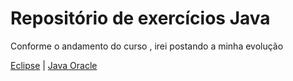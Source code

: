 # Repositório de exercícios Java

Conforme o andamento do curso , irei postando a minha evolução

[Eclipse](https://www.eclipse.org/downloads/)
|
[Java Oracle](https://www.oracle.com/java/technologies/)
